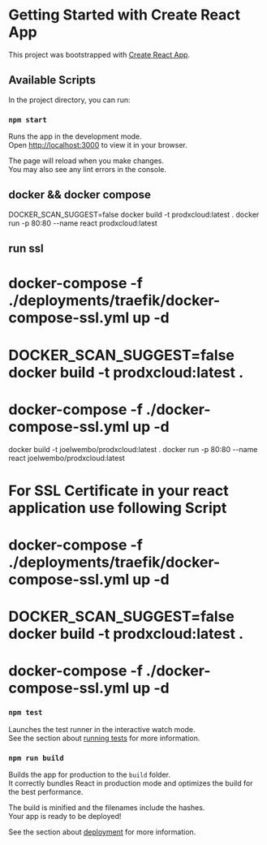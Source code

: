 # Getting Started with Create React App

This project was bootstrapped with [Create React App](https://github.com/facebook/create-react-app).

## Available Scripts

In the project directory, you can run:

### `npm start`

Runs the app in the development mode.\
Open [http://localhost:3000](http://localhost:3000) to view it in your browser.

The page will reload when you make changes.\
You may also see any lint errors in the console.

## docker && docker compose
DOCKER_SCAN_SUGGEST=false docker build -t prodxcloud:latest .
docker run -p 80:80 --name react prodxcloud:latest

## run ssl
# docker-compose -f ./deployments/traefik/docker-compose-ssl.yml up -d
# DOCKER_SCAN_SUGGEST=false docker build -t prodxcloud:latest .
# docker-compose -f ./docker-compose-ssl.yml up -d

docker build -t joelwembo/prodxcloud:latest .
docker run -p 80:80 --name react joelwembo/prodxcloud:latest

# For SSL Certificate in your react application use following Script

# docker-compose -f ./deployments/traefik/docker-compose-ssl.yml up -d
# DOCKER_SCAN_SUGGEST=false docker build -t prodxcloud:latest .
# docker-compose -f ./docker-compose-ssl.yml up -d



### `npm test`

Launches the test runner in the interactive watch mode.\
See the section about [running tests](https://facebook.github.io/create-react-app/docs/running-tests) for more information.

### `npm run build`

Builds the app for production to the `build` folder.\
It correctly bundles React in production mode and optimizes the build for the best performance.

The build is minified and the filenames include the hashes.\
Your app is ready to be deployed!

See the section about [deployment](https://facebook.github.io/create-react-app/docs/deployment) for more information.

